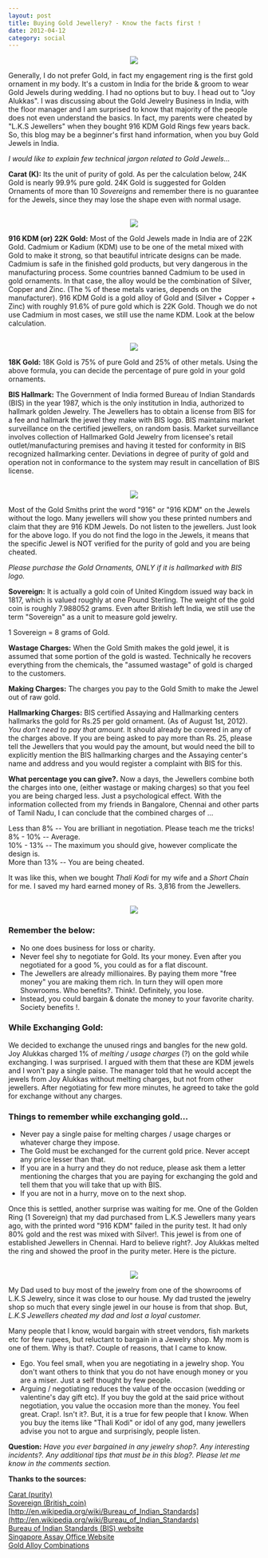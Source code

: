 ```yaml
---
layout: post
title: Buying Gold Jewellery? - Know the facts first !
date: 2012-04-12
category: social
---
```


<div style="text-align: center;">
<img src="{{site.img-url}}/buying-gold-jewellery.jpg"/>
</div>  
  
Generally, I do not prefer Gold, in fact my engagement ring is the first gold ornament in my body. It's a custom in India for the bride & groom to wear Gold Jewels during wedding. I had no options but to buy. I head out to "Joy Alukkas". I was discussing about the Gold Jewelry Business in India, with the floor manager and I am surprised to know that majority of the people does not even understand the basics. In fact, my parents were cheated by "L.K.S Jewellers" when they bought 916 KDM Gold Rings few years back. So, this blog may be a beginner's first hand information, when you buy Gold Jewels in India.  
  
*I would like to explain few technical jargon related to Gold Jewels...*  
  
**Carat (K):** Its the unit of purity of gold. As per the calculation below, 24K Gold is nearly 99.9% pure gold. 24K Gold is suggested for Golden Ornaments of more than 10 *Sovereigns* and remember there is no guarantee for the Jewels, since they may lose the shape even with normal usage.  
  
<div style="text-align: center;"><br/>
<img src="{{site.img-url}}/buying-gold-jewellery-carat-calculation-24k.jpg"/>
</div>  

**916 KDM (or) 22K Gold:** Most of the Gold Jewels made in India are of 22K Gold. Cadmium or Kadium (KDM) use to be one of the metal mixed with Gold to make it strong, so that beautiful intricate designs can be made. Cadmium is safe in the finished gold products, but very dangerous in the manufacturing process. Some countries banned Cadmium to be used in gold ornaments. In that case, the alloy would be the combination of Silver, Copper and Zinc. (The % of these metals varies, depends on the manufacturer). 916 KDM Gold is a gold alloy of Gold and (Silver + Copper + Zinc) with roughly 91.6% of pure gold which is 22K Gold. Though we do not use Cadmium in most cases, we still use the name KDM. Look at the below calculation.  
  
<div style="text-align: center;"><br/>
<img src="{{site.img-url}}/buying-gold-jewellery-carat-calculation-22k.jpg"/>
</div>  

**18K Gold:** 18K Gold is 75% of pure Gold and 25% of other metals. Using the above formula, you can decide the percentage of pure gold in your gold ornaments.  
  
**BIS Hallmark:** The Government of India formed Bureau of Indian Standards (BIS) in the year 1987, which is the only institution in India, authorized to hallmark golden Jewelry. The Jewellers has to obtain a license from BIS for a fee and hallmark the jewel they make with BIS logo. BIS maintains market surveillance on the certified jewellers, on random basis. Market surveillance involves collection of Hallmarked Gold Jewelry from licensee's retail outlet/manufacturing premises and having it tested for conformity in BIS recognized hallmarking center. Deviations in degree of purity of gold and operation not in conformance to the system may result in cancellation of BIS license.  
  
<div style="text-align: center;"><br/>
<img src="{{site.img-url}}/buying-gold-jewellery-carat-BIS-Hallmark.jpg"/>
</div>  
  
Most of the Gold Smiths print the word "916" or "916 KDM" on the Jewels without the logo. Many jewellers will show you these printed numbers and claim that they are 916 KDM Jewels. Do not listen to the jewellers. Just look for the above logo. If you do not find the logo in the Jewels, it means that the specific Jewel is NOT verified for the purity of gold and you are being cheated.  

*Please purchase the Gold Ornaments, ONLY if it is hallmarked with BIS logo.*  
  
**Sovereign:** It is actually a gold coin of United Kingdom issued way back in 1817, which is valued roughly at one Pound Sterling. The weight of the gold coin is roughly 7.988052 grams. Even after British left India, we still use the term "Sovereign" as a unit to measure gold jewelry.  
  
1 Sovereign = 8 grams of Gold.  
  
**Wastage Charges:** When the Gold Smith makes the gold jewel, it is assumed that some portion of the gold is wasted. Technically he recovers everything from the chemicals, the "assumed wastage" of gold is charged to the customers.  
  
**Making Charges:** The charges you pay to the Gold Smith to make the Jewel out of raw gold.  
  
**Hallmarking Charges:** BIS certified Assaying and Hallmarking centers hallmarks the gold for Rs.25 per gold ornament. (As of August 1st, 2012). *You don't need to pay that amount.* It should already be covered in any of the charges above. If you are being asked to pay more than Rs. 25, please tell the Jewellers that you would pay the amount, but would need the bill to explicitly mention the BIS hallmarking charges and the Assaying center's name and address and you would register a complaint with BIS for this.  
  
**What percentage you can give?.** Now a days, the Jewellers combine both the charges into one, (either wastage or making charges) so that you feel you are being charged less. Just a psychological effect. With the information collected from my friends in Bangalore, Chennai and other parts of Tamil Nadu, I can conclude that the combined charges of ...  
  
Less than 8% -- You are brilliant in negotiation. Please teach me the tricks!  
8% - 10% -- Average.  
10% - 13% -- The maximum you should give, however complicate the design is.  
More than 13% -- You are being cheated.  
  
It was like this, when we bought *Thali Kodi* for my wife and a *Short Chain* for me. I saved my hard earned money of Rs. 3,816 from the Jewellers.  
  
<div style="text-align: center;"><br/>
<img src="{{site.img-url}}/buying-gold-jewellery-negotiation.jpg"/>
</div>  

### Remember the below:  

* No one does business for loss or charity.  
* Never feel shy to negotiate for Gold. Its your money. Even after you negotiated for a good %, you could as for a flat discount.  
* The Jewellers are already millionaires. By paying them more "free money" you are making them rich. In turn they will open more Showrooms. Who benefits?. Think!. Definitely, you lose.   
* Instead, you could bargain & donate the money to your favorite charity. Society benefits !.  


### While Exchanging Gold:  

We decided to exchange the unused rings and bangles for the new gold. Joy Alukkas charged 1% of *melting / usage charges* (?) on the gold while exchanging. I was surprised. I argued with them that these are KDM jewels and I won't pay a single paise. The manager told that he would accept the jewels from Joy Alukkas without melting charges, but not from other jewellers. After negotiating for few more minutes, he agreed to take the gold for exchange without any charges.  
  
### Things to remember while exchanging gold...  

* Never pay a single paise for melting charges / usage charges or whatever charge they impose.  
* The Gold must be exchanged for the current gold price. Never accept any price lesser than that.  
* If you are in a hurry and they do not reduce, please ask them a letter mentioning the charges that you are paying for exchanging the gold and tell them that you will take that up with BIS.  
* If you are not in a hurry, move on to the next shop.  
  

Once this is settled, another surprise was waiting for me. One of the Golden Ring (1 Sovereign) that my dad purchased from L.K.S Jewellers many years ago, with the printed word "916 KDM" failed in the purity test. It had only 80% gold and the rest was mixed with Silver!. This jewel is from one of established Jewellers in Chennai. Hard to believe right?. Joy Alukkas melted the ring and showed the proof in the purity meter. Here is the picture.  
  
<div style="text-align: center;"><br/>
<img src="{{site.img-url}}/LKS-Jewellery-916-KDM-cheat.jpg"/>
</div>  
  
My Dad used to buy most of the jewelry from one of the showrooms of L.K.S Jewelry, since it was close to our house. My dad trusted the jewelry shop so much that every single jewel in our house is from that shop. But, *L.K.S Jewellers cheated my dad and lost a loyal customer.*  
  
Many people that I know, would bargain with street vendors, fish markets etc for few rupees, but reluctant to bargain in a Jewelry shop. My mom is one of them. Why is that?. Couple of reasons, that I came to know.  

* Ego. You feel small, when you are negotiating in a jewelry shop. You don't want others to think that you do not have enough money or you are a miser. Just a self thought by few people.   
* Arguing / negotiating reduces the value of the occasion (wedding or valentine's day gift etc). If you buy the gold at the said price without negotiation, you value the occasion more than the money. You feel great. Crap!. Isn't it?. But, it is a true for few people that I know. When you buy the items like "Thali Kodi" or idol of any god, many jewellers advise you not to argue and surprisingly, people listen.   

**Question:** *Have you ever bargained in any jewelry shop?. Any interesting incidents?. Any additional tips that must be in this blog?. Please let me know in the comments section.*  
 
**Thanks to the sources:**  

[Carat (purity)](http://en.wikipedia.org/wiki/Carat_(purity))  
[Sovereign (British_coin)](http://en.wikipedia.org/wiki/Sovereign_(British_coin))  
[http://en.wikipedia.org/wiki/Bureau_of_Indian_Standards](http://en.wikipedia.org/wiki/Bureau_of_Indian_Standards)  
[Bureau of Indian Standards (BIS) website](http://www.bis.org.in/cert/hallbiscert.htm)  
[Singapore Assay Office Website](http://www.assayoffice.com.sg/)  
[Gold Alloy Combinations](http://chemistry.about.com/od/jewelrychemistry/a/goldalloys.htm)  


